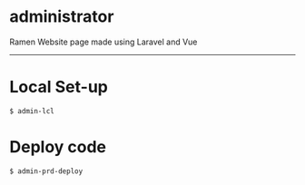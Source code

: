 # administrator

Ramen Website page made using Laravel and Vue


*** 

# Local Set-up
``
    $ admin-lcl
``

# Deploy code
``
    $ admin-prd-deploy
``
